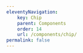 ```yaml
---
eleventyNavigation:
    key: Chip
    parent: Components
    order: 14
    url: /components/chip/
permalink: false
---
```


